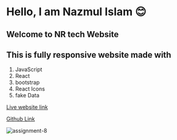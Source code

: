 # Hello, I am Nazmul Islam 😊

## Welcome to NR tech Website

## This is fully responsive website made with

1.  JavaScript
2.  React
3.  bootstrap
4.  React Icons
5.  fake Data

[Live website link](https://nr-tech.netlify.app/)

[Github Link](https://github.com/Programming-Hero-Web-Course4/lucky-one-dev-nazmulislam)

![assignment-8](https://user-images.githubusercontent.com/97091081/160237579-a627c8af-303d-44d4-b364-247fd9b82842.png)
